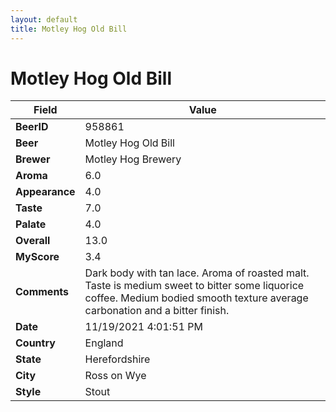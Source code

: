 ```yaml
---
layout: default
title: Motley Hog Old Bill
---
```


# Motley Hog Old Bill

| Field         | Value     |
|---------------|-----------|
| **BeerID** | 958861 |
| **Beer** | Motley Hog Old Bill |
| **Brewer** | Motley Hog Brewery |
| **Aroma** | 6.0 |
| **Appearance** | 4.0 |
| **Taste** | 7.0 |
| **Palate** | 4.0 |
| **Overall** | 13.0 |
| **MyScore** | 3.4 |
| **Comments** | Dark body with tan lace. Aroma of roasted malt. Taste is medium sweet to bitter some liquorice coffee. Medium bodied smooth texture average carbonation and a bitter finish.  |
| **Date** | 11/19/2021 4:01:51 PM |
| **Country** | England |
| **State** | Herefordshire |
| **City** | Ross on Wye |
| **Style** | Stout |
